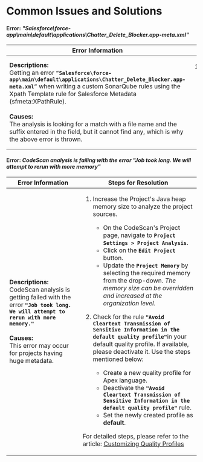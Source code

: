 # Common Issues and Solutions

#### Error: _"**Salesforce\force-app\main\default\applications\Chatter\_Delete\_Blocker.app-meta.xml**"_ <a href="#error-salesforceforceappmaindefaultapplicationschatterdeleteblockerappmetaxml" id="error-salesforceforceappmaindefaultapplicationschatterdeleteblockerappmetaxml"></a>

<table data-full-width="true"><thead><tr><th>Error Information</th><th>Steps for Resolution</th></tr></thead><tbody><tr><td><strong>Descriptions:</strong><br>Getting an error <code>“</code><strong><code>Salesforce\force-app\main\default\applications\Chatter_Delete_Blocker.app-meta.xml</code></strong><code>”</code> when writing a custom SonarQube rules using the Xpath Template rule for Salesforce Metadata (sfmeta:XPathRule).<br><br><strong>Causes:</strong><br>The analysis is looking for a match with a file name and the suffix entered in the field, but it cannot find any, which is why the above error is thrown.</td><td><ol><li><p>This is expected behavior because CodeScan cannot decide which rules to apply to the files. </p><ul><li>To remove file patterns listed for sonar.lang.patterns.xml, navigate to <strong><code>Project Settings > General Settings > Language</code></strong></li></ul></li></ol></td></tr></tbody></table>

#### Error: _CodeScan analysis is failing with the error "Job took long. We will attempt to rerun with more memory"_ <a href="#error-codescan-analysis-is-getting-failed-with-the-error-job-took-long-we-will-attempt-to-rerun-with" id="error-codescan-analysis-is-getting-failed-with-the-error-job-took-long-we-will-attempt-to-rerun-with"></a>

<table data-full-width="true"><thead><tr><th>Error Information</th><th>Steps for Resolution</th></tr></thead><tbody><tr><td><strong>Descriptions:</strong><br>CodeScan analysis is getting failed with the error <strong><code>"Job took long. We will attempt to rerun with more memory."</code></strong><br><br><strong>Causes:</strong><br>This error may occur for projects having huge metadata.</td><td><ol><li><p>Increase the Project's Java heap memory size to analyze the project sources. </p><ul><li>On the CodeScan's Project page, navigate to <strong><code>Project Settings > Project Analysis</code></strong>.</li><li>Click on the <strong><code>Edit Project</code></strong> button.</li><li>Update the <strong><code>Project Memory</code></strong> by selecting the required memory from the drop-down. <em>The memory size can be overridden and increased at the organization level.</em></li></ul></li><li><p> Check for the rule <strong><code>"Avoid Cleartext Transmission of Sensitive Information in the default quality profile"</code></strong>in your default quality profile. If available, please deactivate it. Use the steps mentioned below:</p><ul><li>Create a new quality profile for Apex language.</li><li>Deactivate the <strong><code>"Avoid Cleartext Transmission of Sensitive Information in the default quality profile"</code></strong> rule.</li><li>Set the newly created profile as <strong>default</strong>.</li></ul></li></ol><p>For detailed steps, please refer to the article: <a href="https://knowledgebase.autorabit.com/codescan/docs/customizing-quality-profiles">Customizing Quality Profiles</a></p></td></tr></tbody></table>
